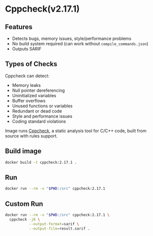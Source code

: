 # Cppcheck(v2.17.1)

## Features

- Detects bugs, memory issues, style/performance problems
- No build system required (can work without `compile_commands.json`)
- Outputs SARIF

## Types of Checks

Cppcheck can detect:

- Memory leaks
- Null pointer dereferencing
- Uninitialized variables
- Buffer overflows
- Unused functions or variables
- Redundant or dead code
- Style and performance issues
- Coding standard violations

Image runs [Cppcheck](http://cppcheck.sourceforge.net/), a static analysis tool for C/C++ code, built from source with rules support.

## Build image

```bash
docker build -t cppcheck:2.17.1 .
```

## Run

```bash
docker run --rm -v "$PWD:/src" cppcheck:2.17.1
```

## Custom Run 

```bash
docker run --rm -v "$PWD:/src" cppcheck:2.17.1 \
  cppcheck -j8 \
           --output-format=sarif \
           --output-file=result.sarif .
```
